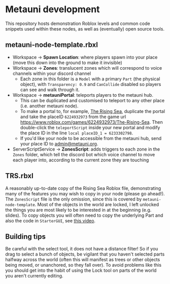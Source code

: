 # Metauni development

This repository hosts demonstration Roblox levels and common code snippets used within these nodes, as well as (eventually) open source tools.

## metauni-node-template.rbxl

- Workspace -> **Spawn Location**: where players spawn into your place (move this down into the ground to make it invisible)
- Workspace -> **Zones**: translucent zones which will correspond to voice channels within your discord channel
  - Each zone in this folder is a `Model` with a primary `Part` (the physical object), with `Transparency: 0.9` and `CanCollide` disabled so players can see and walk through it.
- Workspace -> **metauniPortal**: teleports players to the metauni hub.
  - This can be duplicated and customised to teleport to any other place (i.e. another metauni node).
  - To make a portal to, for example, [The Rising Sea](https://www.roblox.com/games/6224932973/The-Rising-Sea), duplicate the portal and take the placeID `6224932973` from the game url https://www.roblox.com/games/6224932973/The-Rising-Sea. Then double-click the `teleportScript` inside your new portal and modify the place ID in the line `local placeID_1 = 6233302798`.
  - If you'd like your node to be accessible from the metauni hub, send your place ID to <admin@metauni.org>. 
- ServerScriptService -> **ZonesScript**: adds triggers to each zone in the `Zones` folder, which tell the discord bot which voice channel to move each player into, according to the current zone they are touching

## TRS.rbxl

A reasonably up-to-date copy of the Rising Sea Roblox file, demonstrating many of the features you may wish to copy in your node (please go ahead!). The `ZonesScript` file is the only omission, since this is covered by `metauni-node-template`. Most of the objects in the world are locked, I left unlocked the things you are most likely to be interested in at the beginning (e.g. slides). To copy objects you will often need to copy the underlying Part and also the code in `StarterGUI`, see [this video](https://youtu.be/rHaRz8J79S4).

## Building tips

Be careful with the select tool, it does not have a distance filter! So if you drag to select a bunch of objects, be vigilant that you haven't selected parts halfway across the world (often this will manifest as trees or other objects being moved, or unanchored, so they fall over). To avoid problems like this you should get into the habit of using the Lock tool on parts of the world you aren't currently editing.
